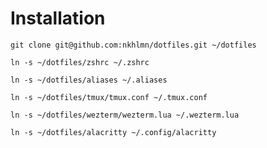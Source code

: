 # Installation

`git clone git@github.com:nkhlmn/dotfiles.git ~/dotfiles`


`ln -s ~/dotfiles/zshrc ~/.zshrc`

`ln -s ~/dotfiles/aliases ~/.aliases`

`ln -s ~/dotfiles/tmux/tmux.conf ~/.tmux.conf`

`ln -s ~/dotfiles/wezterm/wezterm.lua ~/.wezterm.lua`

`ln -s ~/dotfiles/alacritty ~/.config/alacritty`
